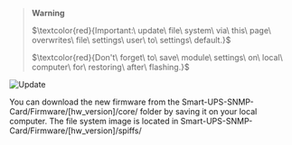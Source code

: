 > __Warning__
>
>$\textcolor{red}{Important:\ update\ file\ system\ via\ this\ page\ overwrites\ file\ settings\ user\ to\ settings\ default.}$
>
>$\textcolor{red}{Don't\ forget\ to\ save\ module\ settings\ on\ local\ computer\ for\ restoring\ after\ flashing.}$

![Update](https://user-images.githubusercontent.com/36089626/233580157-5dcb16c4-7ca0-40ea-a44b-de5bf7b915ec.png)

You can download the new firmware from the Smart-UPS-SNMP-Card/Firmware/[hw_version]/core/ folder by saving it on your local computer.
The file system image is located in Smart-UPS-SNMP-Card/Firmware/[hw_version]/spiffs/
